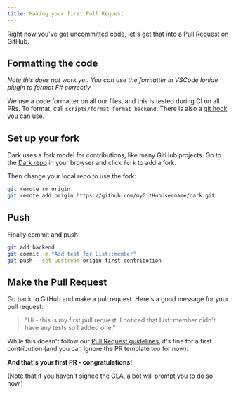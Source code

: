 ```yaml
---
title: Making your first Pull Request
---
```


Right now you've got uncommitted code, let's get that into a Pull Request on
GitHub.

## Formatting the code

_Note this does not work yet. You can use the formatter in VSCode Ionide plugin
to format F# correctly._

We use a code formatter on all our files, and this is tested during CI on all
PRs. To format, call `scripts/format format backend`. There is also a
[git hook you can use](https://github.com/darklang/dark/blob/main/scripts/pre-commit-hook.sh).

## Set up your fork

Dark uses a fork model for contributions, like many GitHub projects. Go to the
[Dark repo](https://darklang.com/darklang/dark) in your browser and click `fork`
to add a fork.

Then change your local repo to use the fork:

```bash
git remote rm origin
git remote add origin https://github.com/myGitHubUsername/dark.git
```

## Push

Finally commit and push

```bash
git add backend
git commit -m "Add test for List::member"
git push --set-upstream origin first-contribution
```

## Make the Pull Request

Go back to GitHub and make a pull request. Here's a good message for your pull
request:

> "Hi - this is my first pull request. I noticed that List::member didn't have
> any tests so I added one."

While this doesn't follow our
[Pull Request guidelines](making-a-pull-request.md#writing-a-successful-pull-request-message),
it's fine for a first contribution (and you can ignore the PR template too for
now).

**And that's your first PR - congratulations!**

(Note that if you haven't signed the CLA, a bot will prompt you to do so now.)
